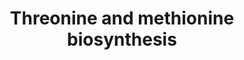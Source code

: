 ---
annotations:
- id: PW:0000439
  parent: classic metabolic pathway
  type: Pathway Ontology
  value: aspartic acid/aspartate metabolic pathway
authors:
- J.Heckman
- MaintBot
- Ddigles
- Egonw
- Mkutmon
- Eweitz
description: ''
last-edited: 2021-05-20
organisms:
- Saccharomyces cerevisiae
redirect_from:
- /index.php/Pathway:WP423
- /instance/WP423
- /instance/WP423_r117348
revision: r117348
schema-jsonld:
- '@context': https://schema.org/
  '@id': https://wikipathways.github.io/pathways/WP423.html
  '@type': Dataset
  creator:
    '@type': Organization
    name: WikiPathways
  description: ''
  keywords:
  - ADP
  - ATP
  - Coenzyme A
  - HOM2
  - HOM3
  - HOM6
  - L-methionine
  - L-threonine
  - MET17
  - MET2
  - MET6
  - NADPH
  - THR1
  - THR4
  - acetate
  - acetyl-CoA
  - homocysteine
  - homoserine
  - phosphate
  license: CC0
  name: Threonine and methionine biosynthesis
seo: CreativeWork
title: Threonine and methionine biosynthesis
wpid: WP423
---